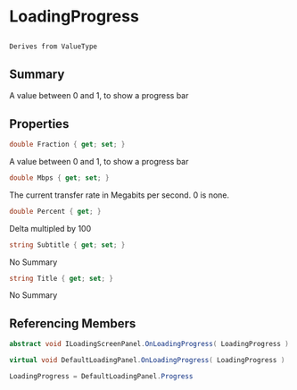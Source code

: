 # LoadingProgress

## 
```c#
Derives from ValueType
```

## Summary

A value between 0 and 1, to show a progress bar
## Properties

```c#
double Fraction { get; set; } 
```
A value between 0 and 1, to show a progress bar
```c#
double Mbps { get; set; } 
```
The current transfer rate in Megabits per second. 0 is none.
```c#
double Percent { get; } 
```
Delta multipled by 100
```c#
string Subtitle { get; set; } 
```
No Summary
```c#
string Title { get; set; } 
```
No Summary
## Referencing Members

```c#
abstract void ILoadingScreenPanel.OnLoadingProgress( LoadingProgress ) 
```
```c#
virtual void DefaultLoadingPanel.OnLoadingProgress( LoadingProgress ) 
```
```c#
LoadingProgress = DefaultLoadingPanel.Progress
```
